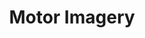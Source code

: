 ---
title: "Motor Imagery"
version: 0.1
# layout: demo_detail
field: EEG
authors: Pongkorn Settasompop, Chaklam Silpasuwanchai
description: Develop a EEG motor imagery application using Event-Related Desynchronization and Transfer Learning
paper: 
publication_date: December 2022
featured: true
github: "https://github.com/newzaungo3/EEG-Motor-Imagery-Classification"
draft: false
image: "/img/demo/mi.png"
video_url: https://www.youtube.com/watch?v=q4UmkShbIiA
# iframe: "https://www.youtube.com/embed/q4UmkShbIiA"
---